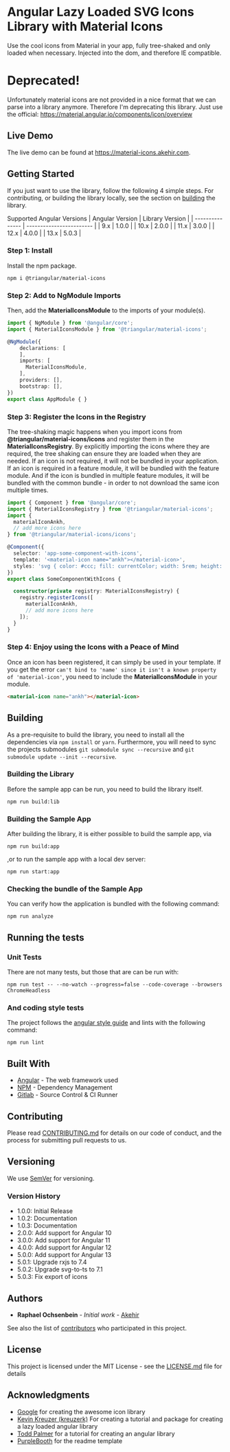 # Angular Lazy Loaded SVG Icons Library with Material Icons

Use the cool icons from Material in your app, fully tree-shaked and only loaded when necessary. Injected into the dom, and therefore IE compatible.

# Deprecated!

Unfortunately material icons are not provided in a nice format that we can parse into a library anymore. Therefore I'm deprecating this library. Just use the official: https://material.angular.io/components/icon/overview


## Live Demo
The live demo can be found at https://material-icons.akehir.com.

## Getting Started

If you just want to use the library, follow the following 4 simple steps. For contributing, or building the library locally, see the section on [building](#building) the library.

Supported Angular Versions
| Angular Version | Library Version          |
| --------------- | ------------------------ |
|  9.x            | 1.0.0                    |
| 10.x            | 2.0.0                    |
| 11.x            | 3.0.0                    |
| 12.x            | 4.0.0                    |
| 13.x            | 5.0.3                    |

### Step 1: Install

Install the npm package.

```
npm i @triangular/material-icons
```

### Step 2: Add to NgModule Imports

Then, add the __MaterialIconsModule__ to the imports of your module(s).

```typescript
import { NgModule } from '@angular/core';
import { MaterialIconsModule } from '@triangular/material-icons';

@NgModule({
    declarations: [
    ],
    imports: [
      MaterialIconsModule,
    ],
    providers: [],
    bootstrap: [],
})
export class AppModule { }
```

### Step 3: Register the Icons in the Registry
The tree-shaking magic happens when you import icons from   __@triangular/material-icons/icons__ and register them in the  __MaterialIconsRegistry__. By explicitly importing the icons where they are required, the tree shaking can ensure they are loaded when they are needed. If an icon is not required, it will not be bundled in your application. If an icon is required in a feature module, it will be bundled with the feature module. And if the icon is bundled in multiple feature modules, it will be bundled with the common bundle - in order to not download the same icon multiple times.

```typescript
import { Component } from '@angular/core';
import { MaterialIconsRegistry } from '@triangular/material-icons';
import {
  materialIconAnkh,
  // add more icons here
} from '@triangular/material-icons/icons';

@Component({
  selector: 'app-some-component-with-icons',
  template: '<material-icon name="ankh"></material-icon>',
  styles: 'svg { color: #ccc; fill: currentColor; width: 5rem; height: 5rem; }',
})
export class SomeComponentWithIcons {

  constructor(private registry: MaterialIconsRegistry) {
    registry.registerIcons([
      materialIconAnkh,
      // add more icons here
    ]);
  }
}
```

### Step 4: Enjoy using the Icons with a Peace of Mind
Once an icon has been registered, it can simply be used in your template. If you get the error `can't bind to 'name' since it isn't a known property of 'material-icon'`, you need to include the __MaterialIconsModule__ in your module. 

```html
<material-icon name="ankh"></material-icon>
```

## Building
As a pre-requisite to build the library, you need to install all the dependencies via `npm install` or `yarn`.
Furthermore, you will need to sync the projects submodules `git submodule sync --recursive` and  `git submodule update --init --recursive`.

### Building the Library
Before the sample app can be run, you need to build the library itself.

```
npm run build:lib
```

### Building the Sample App
After building the library, it is either possible to build the sample app, via

```
npm run build:app
```

,or to run the sample app with a local dev server:

```
npm run start:app
```

### Checking the bundle of the Sample App
You can verify how the application is bundled with the following command:

```
npm run analyze
```

## Running the tests

### Unit Tests
There are not many tests, but those that are can be run with:

```
npm run test -- --no-watch --progress=false --code-coverage --browsers ChromeHeadless
```

### And coding style tests

The project follows the [angular style guide](https://angular.io/guide/styleguide) and lints with the following command:

```
npm run lint
```

## Built With

* [Angular](https://github.com/angular/angular) - The web framework used
* [NPM](https://www.npmjs.com/) - Dependency Management
* [Gitlab](https://git.akehir.com) - Source Control & CI Runner

## Contributing

Please read [CONTRIBUTING.md](CONTRIBUTING.md) for details on our code of conduct, and the process for submitting pull requests to us.

## Versioning

We use [SemVer](http://semver.org/) for versioning. 

### Version History

- 1.0.0: Initial Release
- 1.0.2: Documentation
- 1.0.3: Documentation
- 2.0.0: Add support for Angular 10
- 3.0.0: Add support for Angular 11
- 4.0.0: Add support for Angular 12
- 5.0.0: Add support for Angular 13
- 5.0.1: Upgrade rxjs to 7.4
- 5.0.2: Upgrade svg-to-ts to 7.1
- 5.0.3: Fix export of icons

## Authors

* **Raphael Ochsenbein** - *Initial work* - [Akehir](https://github.com/akehir)

See also the list of [contributors](https://github.com/akehir/material-icons/contributors) who participated in this project.

## License

This project is licensed under the MIT License - see the [LICENSE.md](LICENSE.md) file for details

## Acknowledgments

* [Google](https://github.com/google/material-design-icons) for creating the awesome icon library
* [Kevin Kreuzer (kreuzerk)](https://medium.com/angular-in-depth/how-to-create-a-fully-tree-shakable-icon-library-in-angular-c5488cf9cd76) For creating a tutorial and package for creating a lazy loaded angular library
* [Todd Palmer](https://indepth.dev/creating-a-library-in-angular-6-using-angular-cli-and-ng-packagr/) for a tutorial for creating an angular library
* [PurpleBooth](https://gist.github.com/PurpleBooth/109311bb0361f32d87a2/) for the readme template

